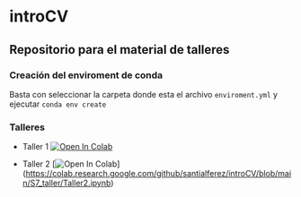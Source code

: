 # introCV
## Repositorio para el material de talleres

### Creación del enviroment de conda
Basta con seleccionar la carpeta donde esta el archivo `enviroment.yml` y ejecutar 
`conda env create`

### Talleres

- Taller 1 [![Open In Colab](https://colab.research.google.com/assets/colab-badge.svg)](https://colab.research.google.com/github/santialferez/introCV/blob/main/S4/Taller%201.ipynb)

- Taller 2 [![Open In Colab](https://colab.research.google.com/assets/colab-badge.svg)] (https://colab.research.google.com/github/santialferez/introCV/blob/main/S7_taller/Taller2.ipynb)


